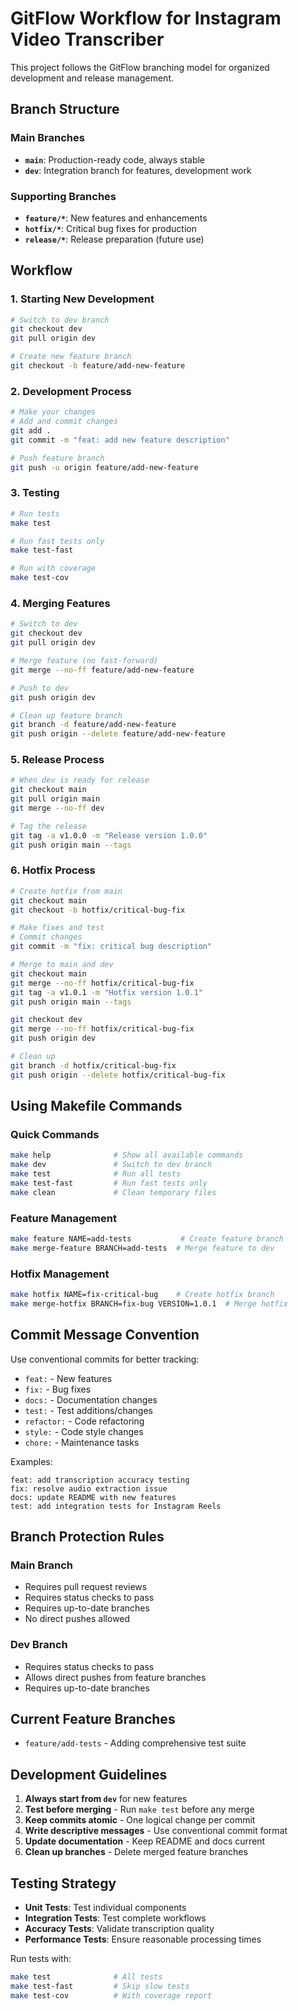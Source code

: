 # GitFlow Workflow for Instagram Video Transcriber

This project follows the GitFlow branching model for organized development and release management.

## Branch Structure

### Main Branches
- **`main`**: Production-ready code, always stable
- **`dev`**: Integration branch for features, development work

### Supporting Branches
- **`feature/*`**: New features and enhancements
- **`hotfix/*`**: Critical bug fixes for production
- **`release/*`**: Release preparation (future use)

## Workflow

### 1. Starting New Development
```bash
# Switch to dev branch
git checkout dev
git pull origin dev

# Create new feature branch
git checkout -b feature/add-new-feature
```

### 2. Development Process
```bash
# Make your changes
# Add and commit changes
git add .
git commit -m "feat: add new feature description"

# Push feature branch
git push -u origin feature/add-new-feature
```

### 3. Testing
```bash
# Run tests
make test

# Run fast tests only
make test-fast

# Run with coverage
make test-cov
```

### 4. Merging Features
```bash
# Switch to dev
git checkout dev
git pull origin dev

# Merge feature (no fast-forward)
git merge --no-ff feature/add-new-feature

# Push to dev
git push origin dev

# Clean up feature branch
git branch -d feature/add-new-feature
git push origin --delete feature/add-new-feature
```

### 5. Release Process
```bash
# When dev is ready for release
git checkout main
git pull origin main
git merge --no-ff dev

# Tag the release
git tag -a v1.0.0 -m "Release version 1.0.0"
git push origin main --tags
```

### 6. Hotfix Process
```bash
# Create hotfix from main
git checkout main
git checkout -b hotfix/critical-bug-fix

# Make fixes and test
# Commit changes
git commit -m "fix: critical bug description"

# Merge to main and dev
git checkout main
git merge --no-ff hotfix/critical-bug-fix
git tag -a v1.0.1 -m "Hotfix version 1.0.1"
git push origin main --tags

git checkout dev
git merge --no-ff hotfix/critical-bug-fix
git push origin dev

# Clean up
git branch -d hotfix/critical-bug-fix
git push origin --delete hotfix/critical-bug-fix
```

## Using Makefile Commands

### Quick Commands
```bash
make help              # Show all available commands
make dev               # Switch to dev branch
make test              # Run all tests
make test-fast         # Run fast tests only
make clean             # Clean temporary files
```

### Feature Management
```bash
make feature NAME=add-tests           # Create feature branch
make merge-feature BRANCH=add-tests  # Merge feature to dev
```

### Hotfix Management
```bash
make hotfix NAME=fix-critical-bug    # Create hotfix branch
make merge-hotfix BRANCH=fix-bug VERSION=1.0.1  # Merge hotfix
```

## Commit Message Convention

Use conventional commits for better tracking:

- `feat:` - New features
- `fix:` - Bug fixes
- `docs:` - Documentation changes
- `test:` - Test additions/changes
- `refactor:` - Code refactoring
- `style:` - Code style changes
- `chore:` - Maintenance tasks

Examples:
```
feat: add transcription accuracy testing
fix: resolve audio extraction issue
docs: update README with new features
test: add integration tests for Instagram Reels
```

## Branch Protection Rules

### Main Branch
- Requires pull request reviews
- Requires status checks to pass
- Requires up-to-date branches
- No direct pushes allowed

### Dev Branch
- Requires status checks to pass
- Allows direct pushes from feature branches
- Requires up-to-date branches

## Current Feature Branches

- `feature/add-tests` - Adding comprehensive test suite

## Development Guidelines

1. **Always start from `dev`** for new features
2. **Test before merging** - Run `make test` before any merge
3. **Keep commits atomic** - One logical change per commit
4. **Write descriptive messages** - Use conventional commit format
5. **Update documentation** - Keep README and docs current
6. **Clean up branches** - Delete merged feature branches

## Testing Strategy

- **Unit Tests**: Test individual components
- **Integration Tests**: Test complete workflows
- **Accuracy Tests**: Validate transcription quality
- **Performance Tests**: Ensure reasonable processing times

Run tests with:
```bash
make test              # All tests
make test-fast         # Skip slow tests
make test-cov          # With coverage report
```
